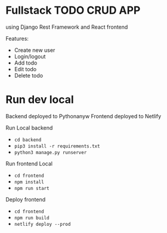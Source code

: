 # Fullstack TODO CRUD APP 
using Django Rest Framework and React frontend

Features:
- Create new user
- Login/logout
- Add todo
- Edit todo
- Delete todo

# Run dev local

Backend deployed to Pythonanyw
Frontend deployed to Netlify 

Run Local backend
- `cd backend`
- `pip3 install -r requirements.txt`
- `python3 manage.py runserver`

Run frontend Local
- `cd frontend`
- `npm install`
- `npm run start`

Deploy frontend
- `cd frontend`
- `npm run build`
- `netlify deploy --prod`
